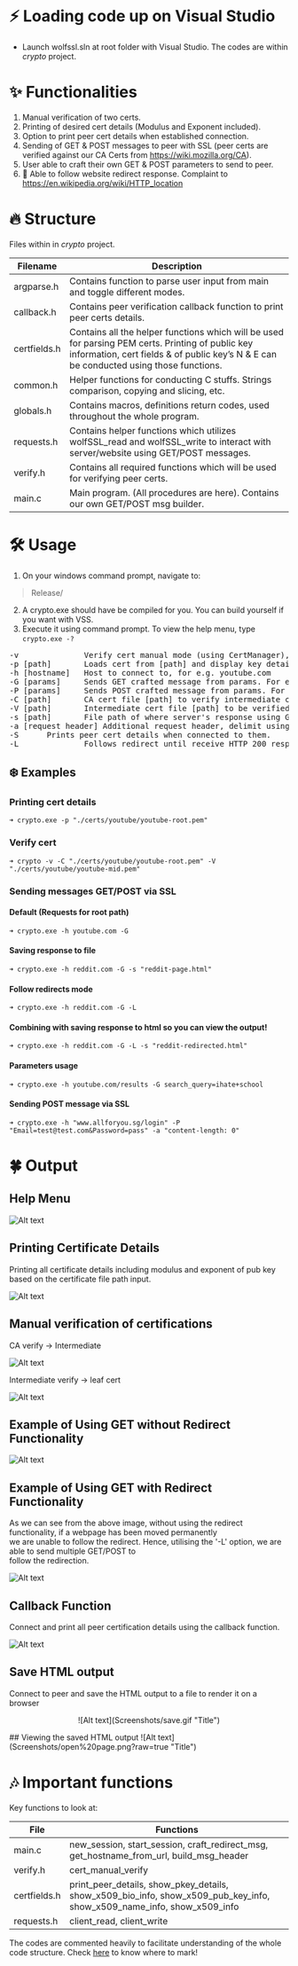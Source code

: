 # ⚡ Loading code up on Visual Studio
- Launch wolfssl.sln at root folder with Visual Studio. The codes are within *crypto* project.

# ✨ Functionalities
1. Manual verification of two certs. 
2. Printing of desired cert details (Modulus and Exponent included).
3. Option to print peer cert details when established connection.
4. Sending of GET & POST messages to peer with SSL (peer certs are verified against our CA Certs from https://wiki.mozilla.org/CA).
5. User able to craft their own GET & POST parameters to send to peer.
6. :star2: Able to follow website redirect response. Complaint to https://en.wikipedia.org/wiki/HTTP_location


# 🔥 Structure
Files within in *crypto* project.

| Filename | Description |
| --- | --- |
| argparse.h | Contains function to parse user input from main and toggle different modes. |
| callback.h | Contains peer verification callback function to print peer certs details. |
| certfields.h | Contains all the helper functions which will be used for parsing PEM certs. Printing of public key information, cert fields & of public key’s N & E can be conducted using those functions. |
| common.h | Helper functions for conducting C stuffs. Strings comparison, copying and slicing, etc. |
| globals.h | Contains macros, definitions return codes, used throughout the whole program. |
| requests.h | Contains helper functions which utilizes wolfSSL_read and wolfSSL_write to interact with server/website using GET/POST messages. |
| verify.h | Contains all required functions which will be used for verifying peer certs. 
| main.c | Main program. (All procedures are here). Contains our own GET/POST msg builder. |


# 🛠️ Usage
1. On your windows command prompt, navigate to:
> Release/
2. A crypto.exe should have be compiled for you. You can build yourself if you want with VSS.
3. Execute it using command prompt. To view the help menu, type `crypto.exe -?`
<pre>
-v              Verify cert manual mode (using CertManager), please specify -C and -V certs.
-p [path]       Loads cert from [path] and display key details (With M & E inclusive)
-h [hostname]   Host to connect to, for e.g. youtube.com
-G [params]     Sends GET crafted message from params. For example sch=sit&name=luliming. Concat with '&' symbol.
-P [params]     Sends POST crafted message from params. For example sch=sit&name=luliming. Concat with '&' symbol.
-C [path]       CA cert file [path] to verify intermediate cert.
-V [path]       Intermediate cert file [path] to be verified by CA cert specified.
-s [path]       File path of where server's response using GET/POST will be saved into.
-a [request header] Additional request header, delimit using '&' E.g. "Connection: close&Content-Length: 0"
-S 		Prints peer cert details when connected to them.
-L              Follows redirect until receive HTTP 200 response.
</pre>

## ❄️ Examples
### Printing cert details
`➜ crypto.exe -p "./certs/youtube/youtube-root.pem"`

### Verify cert
`➜ crypto -v -C "./certs/youtube/youtube-root.pem" -V "./certs/youtube/youtube-mid.pem"`

### Sending messages GET/POST via SSL
#### Default (Requests for root path)
`➜ crypto.exe -h youtube.com -G` 

#### Saving response to file
`➜ crypto.exe -h reddit.com -G -s "reddit-page.html"`

#### Follow redirects mode
`➜ crypto.exe -h reddit.com -G -L`

#### Combining with saving response to html so you can view the output!
`➜ crypto.exe -h reddit.com -G -L -s "reddit-redirected.html"`

#### Parameters usage
`➜ crypto.exe -h youtube.com/results -G search_query=ihate+school`

#### Sending POST message via SSL
`➜ crypto.exe -h "www.allforyou.sg/login" -P "Email=test@test.com&Password=pass" -a "content-length: 0"`


# 🍀 Output
## Help Menu
![Alt text](Screenshots/Help%20Menu.png?raw=true "Title")

## Printing Certificate Details
Printing all certificate details including modulus and exponent of pub key based on the certificate file path input.

![Alt text](Screenshots/Printint%20Cert%20Details.png?raw=true "Title")

## Manual verification of certifications
CA verify -> Intermediate

![Alt text](Screenshots/CA%20verify.png?raw=true "Title")

Intermediate verify -> leaf cert

![Alt text](Screenshots/Intermediate%20verify.png?raw=true "Title")

## Example of Using GET without Redirect Functionality
![Alt text](Screenshots/GET%20without%20Redirect.png?raw=true "Title")

## Example of Using GET with Redirect Functionality
As we can see from the above image, without using the redirect functionality, if a webpage has been moved permanently <br/>
we are unable to follow the redirect. Hence, utilising the '-L' option, we are able to send multiple GET/POST to <br/>
follow the redirection. <br/>

![Alt text](Screenshots/With%20redirect.png?raw=true "Title")

## Callback Function
Connect and print all peer certification details using the callback function.

![Alt text](Screenshots/callback%20function.png?raw=true "Title")

## Save HTML output
Connect to peer and save the HTML output to a file to render it on a browser
<p align="center">
![Alt text](Screenshots/save.gif "Title")
</p>
## Viewing the saved HTML output
![Alt text](Screenshots/open%20page.png?raw=true "Title")

# 🎶 Important functions
Key functions to look at:

| File | Functions |
| --- | --- |
| main.c | new_session, start_session, craft_redirect_msg, get_hostname_from_url, build_msg_header |
| verify.h | cert_manual_verify |
| certfields.h | print_peer_details, show_pkey_details, show_x509_bio_info, show_x509_pub_key_info, show_x509_name_info, show_x509_info |
| requests.h | client_read, client_write |


The codes are commented heavily to facilitate understanding of the whole code structure. Check [here](#-structure) to know where to mark! 



